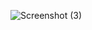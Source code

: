 ![Screenshot (3)](https://github.com/raobaba/Cuvette-Skill-Analytics-Dashboard-Development/assets/99542983/6585a6da-ce68-4a99-a7a6-98ea56034ab2)
